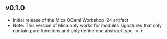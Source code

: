 ## v0.1.0
- Initial release of the Mica OCaml Workshop '24 artifact
- Note: This version of Mica only works for modules signatures that only contain 
  pure functions and only define one abstract type `'a t`
